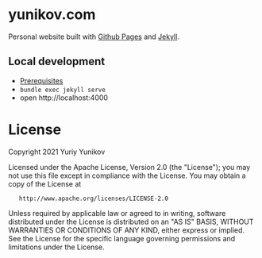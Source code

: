# yunikov.com

Personal website built with [Github Pages](https://pages.github.com/) and [Jekyll](http://jekyllrb.com/).

## Local development

- [Prerequisites](https://help.github.com/en/github/working-with-github-pages/testing-your-github-pages-site-locally-with-jekyll)
- `bundle exec jekyll serve`
- open http://localhost:4000


License
=================

   Copyright 2021 Yuriy Yunikov

   Licensed under the Apache License, Version 2.0 (the "License");
   you may not use this file except in compliance with the License.
   You may obtain a copy of the License at

       http://www.apache.org/licenses/LICENSE-2.0

   Unless required by applicable law or agreed to in writing, software
   distributed under the License is distributed on an "AS IS" BASIS,
   WITHOUT WARRANTIES OR CONDITIONS OF ANY KIND, either express or implied.
   See the License for the specific language governing permissions and
   limitations under the License.
